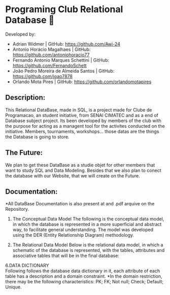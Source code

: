 # Programing Club Relational Database 🦆

Developed by:
- Adrian Widmer | GitHub: https://github.com/Awi-24
- Antonio Horácio Magalhaes | GitHub: https://github.com/antoniohoracio77
- Fernando Antonio Marques Schettini | GitHub: https://github.com/FernandoSchett
- João Pedro Moreira de Almeida Santos | GitHub: https://github.com/joao7878
- Orlando Mota Pires | GitHub: https://github.com/orlandomotapires

## Description:

This Relational DataBase, made in SQL, is a project made for Clube de Programacao, an student initiative, from SENAI CIMATEC and as a end of Database subject project. Its been developed by members of the club with the purpose for acting as a managent tool for the activites conducted on the initiative. Members, tournaments, workshops... those datas are the things the Database is going to store.

## The Future:

We plan to get these DataBase as a studie objet for other members that want to study SQL and Data Modeling. Besides that we also plan to conect the database with our Website, that we will create on the Future. 

## Documentation:
*All DataBase Documentation  is also present at and .pdf arquive on the Repository. 

1. The Conceptual Data Model
	The following is the conceptual data model, in which the database is represented in a more superficial and abstract way, to facilitate general understanding. The model was developed using the DER (Entity Relationship Diagram) methodology.

2. The Relational Data Model
	Below is the relational data model, in which a schematic of the database is represented, with the tables, attributes and associative tables that will be in the final database:
 
6.DATA DICTIONARY	
	Following follows the database data dictionary in it, each attribute of each table has a description and a domain constraint.
	*In the domain restriction, there may be the following characteristics:
  	  PK; 
  	  FK;
    	  Not null; 
    	  Check;
          Default; 
    	  Unique.

